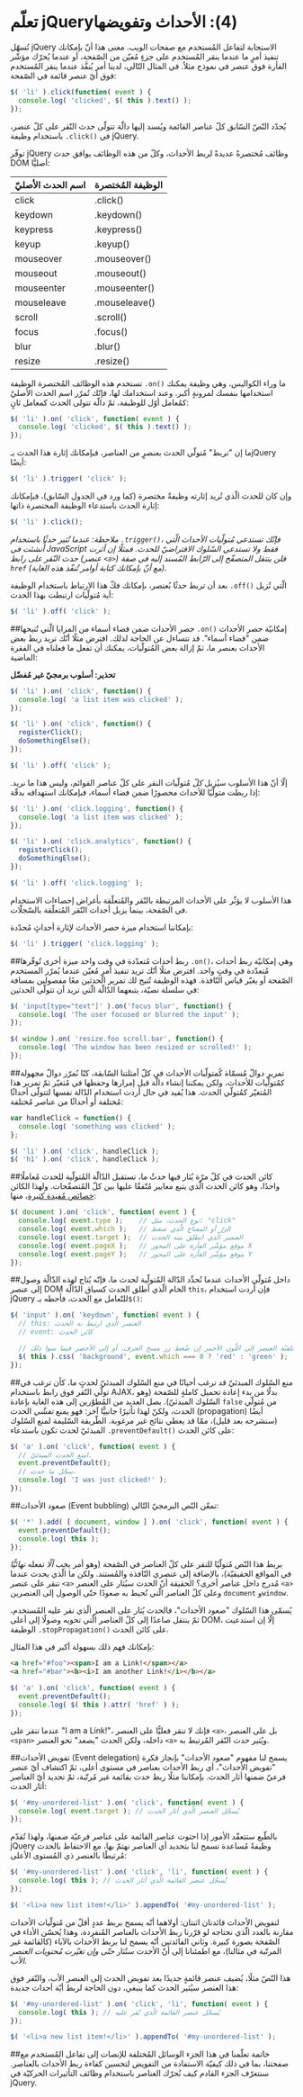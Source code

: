 تعلّم jQuery‏ (4): الأحداث وتفويضها
=============================
تُسهّل jQuery الاستجابة لتفاعل المُستخدم مع صفحات الويب. معنى هذا أنّ بإمكانك تنفيذ أمرٍ ما عندما ينقر المُستخدم على جزءٍ مُعيّن من الصّفحة، أو عندما يُحرّك مؤشّر الفأرة فوق عنصر في نموذج مثلاً. في المثال التّالي، لدينا أمر يُنفَّذ عندما ينقر المُستخدم فوق أيّ عنصر قائمة في الصّفحة:

```javascript
$( 'li' ).click(function( event ) {
  console.log( 'clicked', $( this ).text() );
});
```

يُحدّد النّصّ السّابق كلّ عناصر القائمة ويُسند إليها دالّة تتولّى حدث النّقر على كلّ عنصر، باستخدام وظيفة ‎`.click()`‎ في jQuery.

توفّر jQuery وظائف مُختصرةً عديدةً لربط الأحداث، وكلّ من هذه الوظائف يوافق حدث DOM أصليًّا:

اسم الحدث الأصليّ       | الوظيفة المُختصرة
------------------|--------------------
‏click‎             |            .click()
‏keydown           |          .keydown()
‏keypress          |         .keypress()
‏keyup             |            .keyup()
‏mouseover         |        .mouseover()
‏mouseout          |         .mouseout()
‏mouseenter        |       .mouseenter()
‏mouseleave        |       .mouseleave()
‏scroll            |           .scroll()
‏focus             |            .focus()
‏blur              |             .blur()
‏resize            |           .resize()

تستخدم هذه الوظائف المُختصرة الوظيفة ‎`.on()`‎ ما وراء الكواليس، وهي وظيفة يمكنك استخدامها بنفسك لمرونةٍ أكبر. وعند استخدامك لها، فإنّك تُمرّر اسم الحدث الأصليّ كمُعامل أوّل للوظيفة، ثمّ دالّة تتولى الحدث كمعامل ثانٍ:

```javascript
$( 'li' ).on( 'click', function( event ) {
  console.log( 'clicked', $( this ).text() );
});
```

ما إن "تربط" مُتولّي الحدث بعنصرٍ من العناصر، فبإمكانك إثارة هذا الحدث بـjQuery أيضًا:

```javascript
$( 'li' ).trigger( 'click' );
```

وإن كان للحدث الّذي تُريد إثارته وظيفةٌ مختصرة (كما ورد في الجدول السّابق)، فبإمكانك إثارة الحدث باستدعاء الوظيفة المختصرة ذاتها:

```javascript
$( 'li' ).click();
```

_ملاحظة: عندما تُثير حدثًا باستخدام ‎`.trigger()`‎، فإنّك تستدعي مُتولّيات الأحداث الّتي أُنشئت في JavaScript فقط ولا تستدعي السّلوك الافتراضيّ للحدث. فمثلًا إن أثرت حدث النّقر على رابط (عنصر `<a>`) فلن ينتقل المتصفّح إلى الرّابط المُسند إليه في صفة `href` (مع أنّ بإمكانك كتابة أوامر تُنفّذ هذه الغاية)._

بعد أن تربط حدثًا بُعنصر، بإمكانك فكّ هذا الارتباط باستخدام الوظيفة ‎`.off()`‎ الّتي تُزيل أية مُتولّيات ارتبطت بهذا الحدث:

```javascript
$( 'li' ).off( 'click' );
```

##حصر الأحداث ضمن فضاء أسماء
من المزايا الّتي تُتيحها ‎`.on()`‎ إمكانيّة حصر الأحداث ضمن "فضاء أسماء". قد تتساءل عن الحاجة لذلك. افترض مثلًا أنّك تريد ربط بعض الأحداث بعنصر ما، ثمّ إزالة بعض المُتولّيات، يمكنك أن تفعل ما فعلناه في الفقرة الماضية:

**تحذير: أسلوب برمجيّ غير مُفضّل**

```javascript
$( 'li' ).on( 'click', function() {
  console.log( 'a list item was clicked' );
});

$( 'li' ).on( 'click', function() {
  registerClick();
  doSomethingElse();
});

$( 'li' ).off( 'click' );
```

إلّا أنّ هذا الأسلوب سيُزيل _كلّ_ مُتولّيات النقر على كلّ عناصر القوائم، وليس هذا ما نريد. إذا ربطت متولّيًا للأحداث محصورًا ضمن فضاء أسماء، فبإمكانك استهدافه بدقّة:

```javascript
$( 'li' ).on( 'click.logging', function() {
  console.log( 'a list item was clicked' );
});

$( 'li' ).on( 'click.analytics', function() {
  registerClick();
  doSomethingElse();
});

$( 'li' ).off( 'click.logging' );
```

هذا الأسلوب لا يؤثّر على الأحداث المرتبطة بالنّقر والمُتعلّقة بأغراض إحصاءات الاستخدام في الصّفحة، بينما يزيل أحداث النّقر المُتعلّقة بالسّجلّات.

بإمكاننا استخدام ميزة حصر الأحداث لإثارة أحداثٍ مُحدّدة:

```javascript
$( 'li' ).trigger( 'click.logging' );
```

##ربط أحداث مُتعدّدة في وقت واحد
ميزة أخرى تُوفّرها  ‎`.on()`‎، وهي إمكانيّة ربط أحداث مُتعدّدة في وقتٍ واحد. افترض مثلًا أنّك تريد تنفيذ أمرٍ مُعيّن عندما يُمرّر المستخدم الصّفحة أو يغيّر قياس النّافذة. فهذه الوظيفة تُتيح لك تمرير الحدثين معًا مفصولين بمسافة في سلسلة نصيّة، يتبعهما الدّالّة الّتي تريد أن تتولّى الحدثين:

```javascript
$( 'input[type="text"]' ).on('focus blur', function() {
  console.log( 'The user focused or blurred the input' );
});

$( window ).on( 'resize.foo scroll.bar', function() {
  console.log( 'The window has been resized or scrolled!' );
});
```

##تمرير دوالّ مُسمّاة كُمتولّيات الأحداث
في كلّ أمثلتنا السّابقة، كنّا نُمرّر دوالّ مجهولة كمُتولّيات للأحداث، ولكن يمكننا إنشاء دالّة قبل إمرارها وحفظها في مُتغيّر ثمّ تمرير هذا المُتغيّر كمُتولّي الحدث. هذا يُفيد في حال أردت استخدام الدّالة نفسها لتتولّى أحداثًا مُختلفة أو أحداثًا من عناصر مُختلفة:

```javascript
var handleClick = function() {
  console.log( 'something was clicked' );
};

$( 'li' ).on( 'click', handleClick );
$( 'h1' ).on( 'click', handleClick );
```

##كائن الحدث
في كلّ مرّة يُثار فيها حدثٌ ما، تستقبل الدّالّة المُتولّية للحدث مُعاملًا واحدًا، وهو كائن الحدث الّذي يتبع معايير مُتّفقًا عليها بين كلّ المُتصفّحات. ولهذا الكائن [خصائص مُفيدة كثيرة](http://api.jquery.com/category/events/event-object/)، منها:

```javascript
$( document ).on( 'click', function( event ) {
  console.log( event.type );    // نوع الحدث، مثل: "click"
  console.log( event.which );   // الزرّ أو المفتاح الّذي ضغط
  console.log( event.target );  // العنصر الّذي انطلق منه الحدث
  console.log( event.pageX );   // موقع مؤشّر الفأرة على المحور X
  console.log( event.pageY );   // موقع مؤشّر الفأرة على المحور Y
});
```

##داخل مُتولّي الأحداث
عندما تُحدِّد الدّالة المُتولّية لحدث ما، فإنّه يُتاح لهذه الدّالّة وصول إلى عنصر DOM الخام الّذي أطلق الحدث كسياق الدّالّة `this`، فإن أردت استخدام jQuery للتّعامل مع الحدث، فأحطه بـ‎`$()`‎:

```javascript
$( 'input' ).on( 'keydown', function( event ) {
  // this: العنصر الّذي ارتبط به الحدث
  // event: كائن الحدث

  // غيّر خلفيّة العنصر إلى اللّون الأحمر إن ضُغط زر مسح الحرف، أو إلى الأخضر فيما سوا ذلك.
  $( this ).css( 'background', event.which === 8 ? 'red' : 'green' );
});
```

##منع السّلوك المبدئيّ
قد ترغب أحيانًا في منع السّلوك المبدئيّ لحدثٍ ما، كأن ترغب في تولّي النّقر فوق رابط باستخدام AJAX، بدلًا من بدء إعادة تحميل كاملةٍ للصّفحة (وهو السّلوك المبدئيّ). يصل العديد من المُطوّرين إلى هذه الغاية بإعادة `false` من مُتولّي الحدث، ولكنّ لهذا تأثيرًا جانبيًّا آخر: فهو يمنع _تفشّي_ الحدث (propagation) أيضًا (سنشرحه بعد قليل)، ممّا قد يعطي نتائج غير مرغوبة. الطّريقة السّليمة لمنع السّلوك المبدئيّ لحدث تكون باستدعاء ‎`.preventDefault()`‎ على كائن الحدث:

```javascript
$( 'a' ).on( 'click', function( event ) {
  // امنع الحدث المبدئيّ.
  event.preventDefault();
  // سجّل ما حدث.
  console.log( 'I was just clicked!' );
});
```

##صعود الأحداث (Event bubbling)
تمعّن النّص البرمجيّ التّالي:

```javascript
$( '*' ).add( [ document, window ] ).on( 'click', function( event ) {
  event.preventDefault();
  console.log( this );
});
```

يربط هذا النّص مُتولّيًا للنقر على كلّ العناصر في الصّفحة (وهو أمر يجب _ألّا_ تفعله _نهائيًّا_ في المواقع الحقيقيّة)، بالإضافة إلى عنصري النّافذة والمُستند. ولكن ما الّذي يحدث عندما تنقر على عنصر `<a>` مُدرج داخل عناصر أخرى؟ الحقيقة أنّ الحدث سيُثار على العنصر `<a>` وعلى كلّ العناصر الّتي تُحيط به صعودًا حتّى الوصول إلى العنصرين `document` و`window`.

يُسمّى هذا السّلوك "صعود الأحداث"، فالحدث يُثار على العنصر الّذي نقر عليه المُستخدم، ثمّ ينتقل صاعدًا إلى كلّ العناصر الّتي تحويه وصولًا إلى أعلى DOM، إلّا إن استدعيت الوظيفة ‎`.stopPropagation()`‎ على كائن الحدث.

بإمكانك فهم ذلك بسهولة أكبر في هذا المثال:

```html
<a href="#foo"><span>I am a Link!</span></a>
<a href="#bar"><b><i>I am another Link!</i></b></a>
```

```javascript
$( 'a' ).on( 'click', function( event ) {
  event.preventDefault();
  console.log( $( this ).attr( 'href' ) );
});
```

عندما تنقر على "I am a Link!‎"، فإنك لا تنقر فعليًّا على العنصر `<a>`، بل على العنصر `<span>` داخله، ولكن الحدث "يصعد" نحو العنصر `<a>` ويُثير حدث النّقر المُرتبط به.

##تفويض الأحداث (Event delegation)
يسمح لنا مفهوم "صعود الأحداث" بإنجاز فكرة "تفويض الأحداث"، أي ربط الأحداث بعناصر في مستوى أعلى، ثمّ اكتشاف أيّ عنصر فرعيّ ضمنها أثار الحدث. بإمكاننا مثلًا ربط حدث بقائمة غير مُرتّبة، ثمّ تحديد أيّ العناصر أثار الحدث:

```javascript
$( '#my-unordered-list' ).on( 'click', function( event ) {
  console.log( event.target ); // يُسجّل العنصر الّذي أثار الحدث
});
```

بالطّبع ستتعقّد الأمور إذا احتوت عناصر القائمة على عناصر فرعيّة ضمنها، ولهذا تُقدّم jQuery وظيفةً مُساعدة تسمح لنا بتحديد أي العناصر نهتمّ بها، مع الاحتفاظ بالحدث مُرتبطًا بالعنصر ذي المُستوى الأعلى:

```javascript
$( '#my-unordered-list' ).on( 'click', 'li', function( event ) {
  console.log( this ); // يُسجّل عنصر القائمة الّذي أثار الحدث
});

$( '<li>a new list item!</li>' ).appendTo( '#my-unordered-list' );
```


لتفويض الأحداث فائدتان اثنتان: أولاهما أنّه يسمح بربط عددٍ أقلّ من مُتولّيات الأحداث مقارنة بالعدد الّذي نحتاجه لو قرّرنا ربط الأحداث بالعناصر المُنفردة، وهذا يُحسّن الأداء في الصّفحة بصورة كبيرة. وثاني الفائدتين أنّه يسمح لنا بربط الأحداث بالآباء (كالقائمة غير المرتّبة في مثالنا)، مع اطمئنانا إلى أنّ الأحدث ستُثار _حتّى وإن تغيّرت مُحتويات العنصر الأب_.

هذا النّصّ مثلًا، يُضيف عنصر قائمةٍ جديدًا بعد تفويض الحدث إلى العنصر الأب، والنّقر فوق هذا العنصر سيُثير الحدث كما ينبغي، دون الحاجة لربط أيّة أحداث جديدة:

```javascript
$( '#my-unordered-list' ).on( 'click', 'li', function( event ) {
  console.log( this ); // يُسجّل عنصر القائمة الّذي نُقر عليه
});

$( '<li>a new list item!</li>' ).appendTo( '#my-unordered-list' );
```
##خاتمة
تعلّمنا في هذا الجزء الوسائل المُختلفة للإنصات إلى تفاعل المُستخدم مع صفحتنا، بما في ذلك كيفيّة الاستفادة من التفويض لتحسين كفاءة ربط الأحداث بالعناصر. سنتعرّف الجزء القادم كيف نُحرّك العناصر باستخدام وظائف التأثيرات الحركيّة في jQuery.
